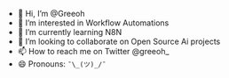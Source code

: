 - 👋 Hi, I’m @Greeoh
- 👀 I’m interested in Workflow Automations
- 🌱 I’m currently learning N8N
- 💞️ I’m looking to collaborate on Open Source Ai projects
- 📫 How to reach me on Twitter @greeoh_
- 😄 Pronouns: `¯\_(ツ)_/¯`

<!---
Greeoh/Greeoh is a ✨ special ✨ repository because its `README.md` (this file) appears on your GitHub profile.
You can click the Preview link to take a look at your changes.
--->
